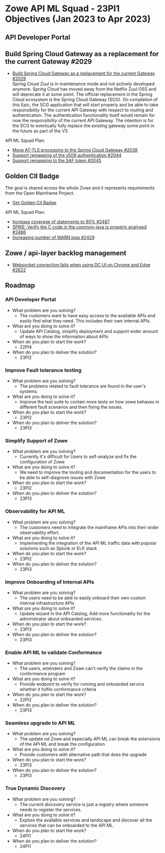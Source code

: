 # Zowe API ML Squad - 23PI1 Objectives (Jan 2023 to Apr 2023)

## API Developer Portal



## Build Spring Cloud Gateway as a replacement for the current Gateway #2029

* [Build Spring Cloud Gateway as a replacement for the current Gateway #2029](https://github.com/zowe/api-layer/issues/2029)  
Spring Cloud Zuul is in maintenance mode and not actively developed anymore. Spring Cloud has moved away from the Netflix Zuul OSS and will deprecate it at some point. The official replacement in the Spring Cloud ecosystem is the Spring Cloud Gateway (SCG). On completion of this Epic, the SCG application that will start properly and be able to take responsibility for the current API Gateway with respect to routing and authentication. The authentication functionality itself would remain for now the responsibility of the current API Gateway. The intention is for the SCG to eventually fully replace the existing gateway some point in the future as part of the V3.  

API ML Squad Plan:  
- [Move AT-TLS processing to the Spring Cloud Gateway #2038](https://github.com/zowe/api-layer/issues/2038)  
- [Support remapping of the x509 authentication #2044](https://github.com/zowe/api-layer/issues/2044)
- [Support remapping to the SAF token #2045](https://github.com/zowe/api-layer/issues/2045)

## Golden CII Badge

The goal is shared across the whole Zowe and it represents requirements from the Open Mainframe Project. 

* [Get Golden CII Badge](https://github.com/zowe/community/issues/1279)

API ML Squad Plan:

- [Increase coverage of statements to 90% #2487](https://github.com/zowe/api-layer/issues/2487)  
- [SPIKE: Verify the C code in the common-java is properly analysed #2486](https://github.com/zowe/api-layer/issues/2486)  
- [Increasing number of WARN logs #2429](https://github.com/zowe/api-layer/issues/2429)  

## Zowe / api-layer backlog management

- [Websocket connection fails when using DC UI on Chrome and Edge #2622](https://github.com/zowe/api-layer/issues/2622)

## Roadmap

### API Developer Portal 

- What problem are you solving?
  - The customers want to have easy access to the available APIs and easily find what they need. This includes their own internal APIs. 
- What are you doing to solve it? 
  - Update API Catalog, simplify deployment and support wider amount of ways to show the information about APIs
- When do you plan to start the work? 
  - 22PI4
- When do you plan to deliver the solution? 
  - 23PI2

### Improve Fault tolerance testing

- What problem are you solving?
  - The problems related to fault tolerance are found in the user's systems. 
- What are you doing to solve it? 
  - Improve the test suite to contain more tests on how zowe behaves in different fault scenarios and then fixing the issues. 
- When do you plan to start the work? 
  - 23PI2
- When do you plan to deliver the solution? 
  - 23PI3

### Simplify Support of Zowe

- What problem are you solving?
  - Currently it's difficult for Users to self-analyze and fix the configuration of Zowe
- What are you doing to solve it? 
  - We need to improve the tooling and documentation for the users to be able to self-diagnose issues with Zowe
- When do you plan to start the work? 
  - 23PI2
- When do you plan to deliver the solution? 
  - 23PI3

### Observability for API ML

- What problem are you solving?
  - The customers need to integrate the mainframe APIs into their wider observability effort. 
- What are you doing to solve it? 
  - Implementing the integration of the API ML traffic data with popular solutions such as Splunk or ELK stack
- When do you plan to start the work? 
  - 23PI2
- When do you plan to deliver the solution? 
  - 23PI3

### Improve Onboarding of Internal APIs

- What problem are you solving?
  - The users need to be able to easily onboard their own custom internal infrastructure APIs
- What are you doing to solve it? 
  - Update wizard in the API Catalog, Add more functionality for the administrator about onboarded services. 
- When do you plan to start the work? 
  - 23PI3
- When do you plan to deliver the solution? 
  - 23PI3

### Enable API ML to validate Conformance

- What problem are you solving?
  - The users, extenders and Zowe can't verify the claims in the conformance program
- What are you doing to solve it? 
  - Provide endpoint to verify for running and onboarded service whether it fulfils conformance criteria
- When do you plan to start the work? 
  - 22PI2
- When do you plan to deliver the solution? 
  - 23PI3

### Seamless upgrade to API ML

- What problem are you solving?
  - The update od Zowe and especially API ML can break the extensions of the API ML and break the configuration
- What are you doing to solve it? 
  - Provide customers with alternative path that does the upgrade
- When do you plan to start the work? 
  - 23PI3
- When do you plan to deliver the solution? 
  - 23PI3

### True Dynamic Discovery

- What problem are you solving?
  - The current discovery service is just a registry where someone needs to register the services. 
- What are you doing to solve it? 
  - Explore the available services and landscape and discover all the services that can be onboarded to the API ML. 
- When do you plan to start the work? 
  - 24PI1
- When do you plan to deliver the solution? 
  - 24PI1
